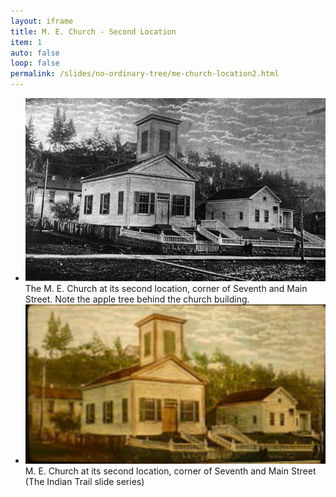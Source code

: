 ```yaml
---
layout: iframe
title: M. E. Church - Second Location
item: 1
auto: false
loop: false
permalink: /slides/no-ordinary-tree/me-church-location2.html
---                                           
```


* ![M. E. Church in 1855](/images/no-ordinary-tree/oregon-city-methodist-church-7th-main.jpg?style=centerme)
   <div class="caption">The M. E. Church at its second location, corner of Seventh and Main Street. Note
                           the apple tree behind the church building.</div> 
* ![M. E. Church in 1855](/images/no-ordinary-tree/first-church-and-parsonage-oregon-city.png?style=centerme)
   <div class="caption">M. E. Church at its second location, corner of Seventh and Main Street (The Indian Trail slide series) </div> 

  
   